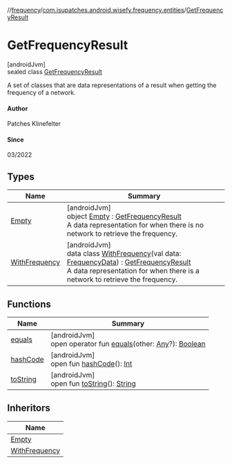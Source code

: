 //[frequency](../../../index.md)/[com.isupatches.android.wisefy.frequency.entities](../index.md)/[GetFrequencyResult](index.md)

# GetFrequencyResult

[androidJvm]\
sealed class [GetFrequencyResult](index.md)

A set of classes that are data representations of a result when getting the frequency of a network.

#### Author

Patches Klinefelter

#### Since

03/2022

## Types

| Name | Summary |
|---|---|
| [Empty](-empty/index.md) | [androidJvm]<br>object [Empty](-empty/index.md) : [GetFrequencyResult](index.md)<br>A data representation for when there is no network to retrieve the frequency. |
| [WithFrequency](-with-frequency/index.md) | [androidJvm]<br>data class [WithFrequency](-with-frequency/index.md)(val data: [FrequencyData](../-frequency-data/index.md)) : [GetFrequencyResult](index.md)<br>A data representation for when there is a network to retrieve the frequency. |

## Functions

| Name | Summary |
|---|---|
| [equals](../-is-network5g-hz-result/-false/index.md#585090901%2FFunctions%2F-831600846) | [androidJvm]<br>open operator fun [equals](../-is-network5g-hz-result/-false/index.md#585090901%2FFunctions%2F-831600846)(other: [Any](https://kotlinlang.org/api/latest/jvm/stdlib/kotlin/-any/index.html)?): [Boolean](https://kotlinlang.org/api/latest/jvm/stdlib/kotlin/-boolean/index.html) |
| [hashCode](../-is-network5g-hz-result/-false/index.md#1794629105%2FFunctions%2F-831600846) | [androidJvm]<br>open fun [hashCode](../-is-network5g-hz-result/-false/index.md#1794629105%2FFunctions%2F-831600846)(): [Int](https://kotlinlang.org/api/latest/jvm/stdlib/kotlin/-int/index.html) |
| [toString](../-is-network5g-hz-result/-false/index.md#1616463040%2FFunctions%2F-831600846) | [androidJvm]<br>open fun [toString](../-is-network5g-hz-result/-false/index.md#1616463040%2FFunctions%2F-831600846)(): [String](https://kotlinlang.org/api/latest/jvm/stdlib/kotlin/-string/index.html) |

## Inheritors

| Name |
|---|
| [Empty](-empty/index.md) |
| [WithFrequency](-with-frequency/index.md) |
